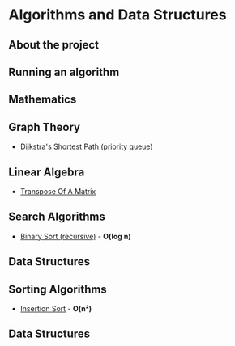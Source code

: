 # Algorithms and Data Structures
## About the project

## Running an algorithm

## Mathematics

## Graph Theory
* [Dijkstra's Shortest Path (priority queue)](https://github.com/thiagolermen/Algorithms/blob/master/src/graph-theory/DijkstrasShortestPath.cpp)

## Linear Algebra
* [Transpose Of A Matrix](https://github.com/thiagolermen/Algorithms/blob/master/src/linear-algebra/TransposeOfAMatrix.cpp)

## Search Algorithms
* [Binary Sort (recursive)](https://github.com/thiagolermen/Algorithms/blob/master/src/search/BinarySearch(recursive).cpp) - **O(log n)**
## Data Structures
## Sorting Algorithms
* [Insertion Sort](https://github.com/thiagolermen/Algorithms/blob/master/src/sorting/InsertionSort.cpp) - **O(n²)**
## Data Structures
